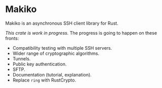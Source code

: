 # Makiko

Makiko is an asynchronous SSH client library for Rust.

*This crate is work in progress.* The progress is going to happen on these fronts:

- Compatibility testing with multiple SSH servers.
- Wider range of cryptographic algorithms.
- Tunnels.
- Public key authentication.
- SFTP.
- Documentation (tutorial, explanation).
- Replace `ring` with RustCrypto.

